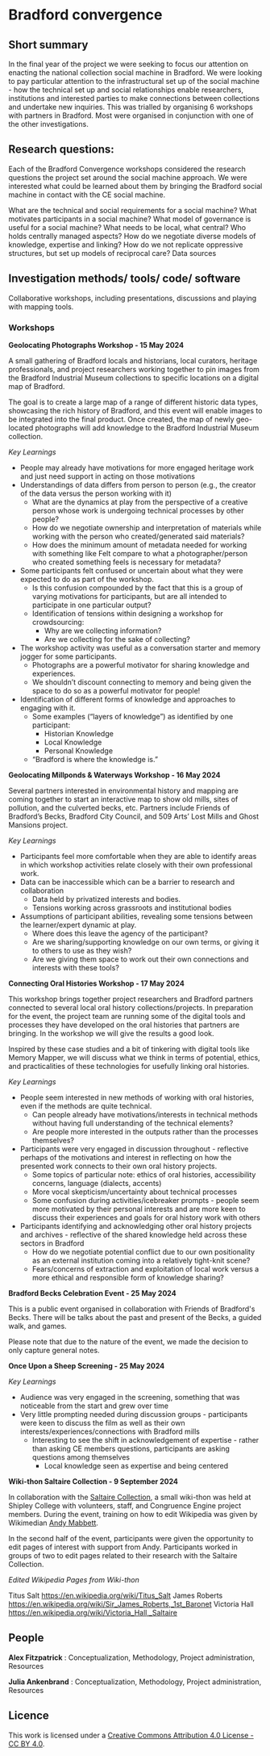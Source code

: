 # Bradford convergence


## Short summary
In the final year of the project we were seeking to focus our attention on enacting the national collection social machine in Bradford. We were looking to pay particular attention to the infrastructural set up of the social machine - how the technical set up and social relationships enable researchers, institutions and interested parties to make connections between collections and undertake new inquiries. This was trialled by organising 6 workshops with partners in Bradford. Most were organised in conjunction with one of the other investigations. 


## Research questions:

Each of the Bradford Convergence workshops considered the research questions the project set around the social machine approach. We were interested what could be learned about them by bringing the Bradford social machine in contact with the CE social machine.

What are the technical and social requirements for a social machine?
What motivates participants in a social machine?
What model of governance is useful for a social machine? What needs to be local, what central? Who holds centrally managed aspects?
How do we negotiate diverse models of knowledge, expertise and linking?
How do we not replicate oppressive structures, but set up models of reciprocal care?
Data sources


## Investigation methods/ tools/ code/ software

Collaborative workshops, including presentations, discussions and playing with mapping tools.


### Workshops

**Geolocating Photographs Workshop - 15 May 2024**

A small gathering of Bradford locals and historians, local curators, heritage professionals, and project researchers working together to pin images from the Bradford Industrial Museum
collections to specific locations on a digital map of Bradford.

The goal is to create a large map of a range of different historic data types, showcasing the rich history of Bradford, and this event will enable images to be integrated into the final product. Once created, the map of newly geo-located photographs will add knowledge to the Bradford Industrial Museum collection.

*Key Learnings*

- People may already have motivations for more engaged heritage work and just need support in acting on those motivations
- Understandings of data differs from person to person (e.g., the creator of the data versus the person working with it)
    - What are the dynamics at play from the perspective of a creative person whose work is undergoing technical processes by other people?
    - How do we negotiate ownership and interpretation of materials while working with the person who created/generated said materials?
    - How does the minimum amount of metadata needed for working with something like Felt compare to what a photographer/person who created something feels is necessary for metadata?
- Some participants felt confused or uncertain about what they were expected to do as part of the workshop.
    - Is this confusion compounded by the fact that this is a group of varying motivations for participants, but are all intended to participate in one particular output?
    - Identification of tensions within designing a workshop for crowdsourcing:
        - Why are we collecting information?
        - Are we collecting for the sake of collecting?
- The workshop activity was useful as a conversation starter and memory jogger for some participants.
    - Photographs are a powerful motivator for sharing knowledge and experiences.
    - We shouldn’t discount connecting to memory and being given the space to do so as a powerful motivator for people!
- Identification of different forms of knowledge and approaches to engaging with it.
    - Some examples (“layers of knowledge”) as identified by one participant:
        - Historian Knowledge
        - Local Knowledge
        - Personal Knowledge
    - “Bradford is where the knowledge is.”
 


**Geolocating Millponds & Waterways Workshop - 16 May 2024**

Several partners interested in environmental history and mapping are coming together to start an interactive map to show old mills, sites of pollution, and the culverted becks, etc. Partners include
Friends of Bradford’s Becks, Bradford City Council, and 509 Arts’ Lost Mills and Ghost Mansions project.

*Key Learnings*

- Participants feel more comfortable when they are able to identify areas in which workshop activities relate closely with their own professional work.
- Data can be inaccessible which can be a barrier to research and collaboration
    - Data held by privatized interests and bodies.
    - Tensions working across grassroots and institutional bodies
- Assumptions of participant abilities, revealing some tensions between the learner/expert dynamic at play.
    - Where does this leave the agency of the participant?
    - Are we sharing/supporting knowledge on our own terms, or giving it to others to use as they wish?
    - Are we giving them space to work out their own connections and interests with these tools?
 


**Connecting Oral Histories Workshop - 17 May 2024**

This workshop brings together project researchers and Bradford partners connected to several local oral history collections/projects. In preparation for the event, the project team are running some of the digital tools and processes they have developed on the oral histories that partners are bringing. In the workshop we will give the results a good look.

Inspired by these case studies and a bit of tinkering with digital tools like Memory Mapper, we will discuss what we think in terms of potential, ethics, and practicalities of these technologies for usefully linking oral histories.

*Key Learnings*

- People seem interested in new methods of working with oral histories, even if the methods are quite technical.
    - Can people already have motivations/interests in technical methods without having full understanding of the technical elements?
    - Are people more interested in the outputs rather than the processes themselves?
- Participants were very engaged in discussion throughout - reflective perhaps of the motivations and interest in reflecting on how the presented work connects to their own oral history projects.
    - Some topics of particular note: ethics of oral histories, accessibility concerns, language (dialects, accents)
    - More vocal skepticism/uncertainty about technical processes
    - Some confusion during activities/icebreaker prompts - people seem more motivated by their personal interests and are more keen to discuss their experiences and goals for oral history work with others
- Participants identifying and acknowledging other oral history projects and archives - reflective of the shared knowledge held across these sectors in Bradford
    - How do we negotiate potential conflict due to our own positionality as an external institution coming into a relatively tight-knit scene?
    - Fears/concerns of extraction and exploitation of local work versus a more ethical and responsible form of knowledge sharing?
 

**Bradford Becks Celebration Event - 25 May 2024**

This is a public event organised in collaboration with Friends of Bradford's Becks. There will be talks about the past and present of the Becks, a guided walk, and games.

Please note that due to the nature of the event, we made the decision to only capture general notes.


**Once Upon a Sheep Screening - 25 May 2024**

*Key Learnings*

- Audience was very engaged in the screening, something that was noticeable from the start and grew over time
- Very little prompting needed during discussion groups - participants were keen to discuss the film as well as their own interests/experiences/connections with Bradford mills
    - Interesting to see the shift in acknowledgement of expertise - rather than asking CE members questions, participants are asking questions among themselves
        - Local knowledge seen as expertise and being centered

**Wiki-thon Saltaire Collection - 9 September 2024**

In collaboration with the [Saltaire Collection](https://www.saltairecollection.org/), a small wiki-thon was held at Shipley College with volunteers, staff, and Congruence Engine project members. During the event, training on how to edit Wikipedia was given by Wikimedian [Andy Mabbett](https://pigsonthewing.org.uk/about/). 

In the second half of the event, participants were given the opportunity to edit pages of interest with support from Andy. Participants worked in groups of two to edit pages related to their research with the Saltaire Collection.

*Edited Wikipedia Pages from Wiki-thon*

Titus Salt	https://en.wikipedia.org/wiki/Titus_Salt
James Roberts	https://en.wikipedia.org/wiki/Sir_James_Roberts,_1st_Baronet
Victoria Hall	https://en.wikipedia.org/wiki/Victoria_Hall,_Saltaire



## People 

**Alex Fitzpatrick** : Conceptualization, Methodology, Project administration, Resources

**Julia Ankenbrand** : Conceptualization, Methodology, Project administration, Resources


## Licence 
This work is licensed under a [Creative Commons Attribution 4.0 License - CC BY 4.0](https://creativecommons.org/licenses/by/4.0/).

